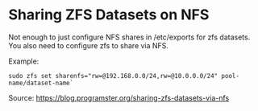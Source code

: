 # Sharing ZFS Datasets on NFS

Not enough to just configure NFS shares in /etc/exports for zfs datasets. You also need to configure zfs to share via NFS.

Example:

```
sudo zfs set sharenfs="rw=@192.168.0.0/24,rw=@10.0.0.0/24" pool-name/dataset-name`
```

Source:
https://blog.programster.org/sharing-zfs-datasets-via-nfs
